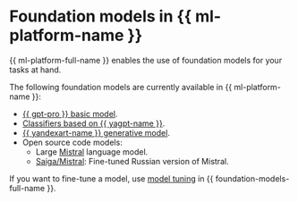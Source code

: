 # Foundation models in {{ ml-platform-name }}

{{ ml-platform-full-name }} enables the use of foundation models for your tasks at hand.

The following foundation models are currently available in {{ ml-platform-name }}:

* [{{ gpt-pro }} basic model](../../../foundation-models/concepts/yandexgpt/index.md).
* [Classifiers based on {{ yagpt-name }}](../../../foundation-models/concepts/classifier/index.md).
* [{{ yandexart-name }} generative model](../../../foundation-models/concepts/yandexart/index.md).
* Open source code models:
  * Large [Mistral](https://mistral.ai/) language model.
  * [Saiga/Mistral](https://huggingface.co/IlyaGusev/saiga_mistral_7b_lora): Fine-tuned Russian version of Mistral.

If you want to fine-tune a model, use [model tuning](../../../foundation-models/concepts/tuning/index.md) in {{ foundation-models-full-name }}.